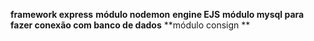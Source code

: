 **framework express**
**módulo nodemon**
**engine EJS**
**módulo mysql para fazer conexão com banco de dados**
**módulo consign **
